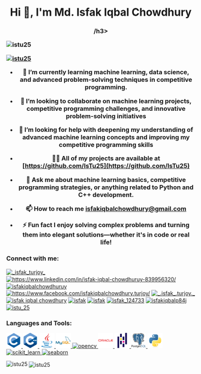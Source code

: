 <h1 align="center">Hi 👋, I'm Md. Isfak Iqbal Chowdhury</h1>
<h3 align="center">/h3>

<p align="left"> <img src="https://komarev.com/ghpvc/?username=istu25&label=Profile%20views&color=0e75b6&style=flat" alt="istu25" /> </p>

<p align="left"> <a href="https://github.com/ryo-ma/github-profile-trophy"><img src="https://github-profile-trophy.vercel.app/?username=istu25" alt="istu25" /></a> </p>

- 🌱 I’m currently learning **machine learning, data science, and advanced problem-solving techniques in competitive programming.**

- 👯 I’m looking to collaborate on **machine learning projects, competitive programming challenges, and innovative problem-solving initiatives**

- 🤝 I’m looking for help with **deepening my understanding of advanced machine learning concepts and improving my competitive programming skills**

- 👨‍💻 All of my projects are available at [https://github.com/IsTu25](https://github.com/IsTu25)

- 💬 Ask me about **machine learning basics, competitive programming strategies, or anything related to Python and C++ development.**

- 📫 How to reach me **isfakiqbalchowdhury@gmail.com**

- ⚡ Fun fact **I enjoy solving complex problems and turning them into elegant solutions—whether it's in code or real life!**

<h3 align="left">Connect with me:</h3>
<p align="left">
<a href="https://twitter.com/_isfak_turjoy_" target="blank"><img align="center" src="https://raw.githubusercontent.com/rahuldkjain/github-profile-readme-generator/master/src/images/icons/Social/twitter.svg" alt="_isfak_turjoy_" height="30" width="40" /></a>
<a href="https://linkedin.com/in/https://www.linkedin.com/in/isfak-iqbal-chowdhuruy-839956320/" target="blank"><img align="center" src="https://raw.githubusercontent.com/rahuldkjain/github-profile-readme-generator/master/src/images/icons/Social/linked-in-alt.svg" alt="https://www.linkedin.com/in/isfak-iqbal-chowdhuruy-839956320/" height="30" width="40" /></a>
<a href="https://kaggle.com/isfakiqbalchowdhuruy" target="blank"><img align="center" src="https://raw.githubusercontent.com/rahuldkjain/github-profile-readme-generator/master/src/images/icons/Social/kaggle.svg" alt="isfakiqbalchowdhuruy" height="30" width="40" /></a>
<a href="https://fb.com/https://www.facebook.com/isfakiqbalchowdhury.turjoy/" target="blank"><img align="center" src="https://raw.githubusercontent.com/rahuldkjain/github-profile-readme-generator/master/src/images/icons/Social/facebook.svg" alt="https://www.facebook.com/isfakiqbalchowdhury.turjoy/" height="30" width="40" /></a>
<a href="https://instagram.com/_.isfak_.turjoy._" target="blank"><img align="center" src="https://raw.githubusercontent.com/rahuldkjain/github-profile-readme-generator/master/src/images/icons/Social/instagram.svg" alt="_.isfak_.turjoy._" height="30" width="40" /></a>
<a href="https://www.youtube.com/c/isfak iqbal chowdhury" target="blank"><img align="center" src="https://raw.githubusercontent.com/rahuldkjain/github-profile-readme-generator/master/src/images/icons/Social/youtube.svg" alt="isfak iqbal chowdhury" height="30" width="40" /></a>
<a href="https://www.codechef.com/users/isfak" target="blank"><img align="center" src="https://cdn.jsdelivr.net/npm/simple-icons@3.1.0/icons/codechef.svg" alt="isfak" height="30" width="40" /></a>
<a href="https://codeforces.com/profile/isfak" target="blank"><img align="center" src="https://raw.githubusercontent.com/rahuldkjain/github-profile-readme-generator/master/src/images/icons/Social/codeforces.svg" alt="isfak" height="30" width="40" /></a>
<a href="https://www.leetcode.com/isfak_124733" target="blank"><img align="center" src="https://raw.githubusercontent.com/rahuldkjain/github-profile-readme-generator/master/src/images/icons/Social/leet-code.svg" alt="isfak_124733" height="30" width="40" /></a>
<a href="https://auth.geeksforgeeks.org/user/isfakiqbalp84j" target="blank"><img align="center" src="https://raw.githubusercontent.com/rahuldkjain/github-profile-readme-generator/master/src/images/icons/Social/geeks-for-geeks.svg" alt="isfakiqbalp84j" height="30" width="40" /></a>
<a href="https://discord.gg/istu_25" target="blank"><img align="center" src="https://raw.githubusercontent.com/rahuldkjain/github-profile-readme-generator/master/src/images/icons/Social/discord.svg" alt="istu_25" height="30" width="40" /></a>
</p>

<h3 align="left">Languages and Tools:</h3>
<p align="left"> <a href="https://www.cprogramming.com/" target="_blank" rel="noreferrer"> <img src="https://raw.githubusercontent.com/devicons/devicon/master/icons/c/c-original.svg" alt="c" width="40" height="40"/> </a> <a href="https://www.w3schools.com/cpp/" target="_blank" rel="noreferrer"> <img src="https://raw.githubusercontent.com/devicons/devicon/master/icons/cplusplus/cplusplus-original.svg" alt="cplusplus" width="40" height="40"/> </a> <a href="https://www.java.com" target="_blank" rel="noreferrer"> <img src="https://raw.githubusercontent.com/devicons/devicon/master/icons/java/java-original.svg" alt="java" width="40" height="40"/> </a> <a href="https://www.mysql.com/" target="_blank" rel="noreferrer"> <img src="https://raw.githubusercontent.com/devicons/devicon/master/icons/mysql/mysql-original-wordmark.svg" alt="mysql" width="40" height="40"/> </a> <a href="https://opencv.org/" target="_blank" rel="noreferrer"> <img src="https://www.vectorlogo.zone/logos/opencv/opencv-icon.svg" alt="opencv" width="40" height="40"/> </a> <a href="https://www.oracle.com/" target="_blank" rel="noreferrer"> <img src="https://raw.githubusercontent.com/devicons/devicon/master/icons/oracle/oracle-original.svg" alt="oracle" width="40" height="40"/> </a> <a href="https://pandas.pydata.org/" target="_blank" rel="noreferrer"> <img src="https://raw.githubusercontent.com/devicons/devicon/2ae2a900d2f041da66e950e4d48052658d850630/icons/pandas/pandas-original.svg" alt="pandas" width="40" height="40"/> </a> <a href="https://www.postgresql.org" target="_blank" rel="noreferrer"> <img src="https://raw.githubusercontent.com/devicons/devicon/master/icons/postgresql/postgresql-original-wordmark.svg" alt="postgresql" width="40" height="40"/> </a> <a href="https://www.python.org" target="_blank" rel="noreferrer"> <img src="https://raw.githubusercontent.com/devicons/devicon/master/icons/python/python-original.svg" alt="python" width="40" height="40"/> </a> <a href="https://scikit-learn.org/" target="_blank" rel="noreferrer"> <img src="https://upload.wikimedia.org/wikipedia/commons/0/05/Scikit_learn_logo_small.svg" alt="scikit_learn" width="40" height="40"/> </a> <a href="https://seaborn.pydata.org/" target="_blank" rel="noreferrer"> <img src="https://seaborn.pydata.org/_images/logo-mark-lightbg.svg" alt="seaborn" width="40" height="40"/> </a> </p>

<p><img align="left" src="https://github-readme-stats.vercel.app/api/top-langs?username=istu25&show_icons=true&locale=en&layout=compact" alt="istu25" /></p>

<p>&nbsp;<img align="center" src="https://github-readme-stats.vercel.app/api?username=istu25&show_icons=true&locale=en" alt="istu25" /></p>
